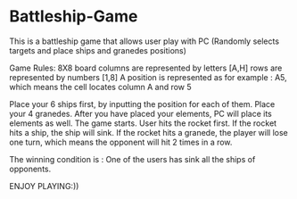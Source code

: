 # Battleship-Game
 
This is a battleship game that allows user play with PC (Randomly selects targets and place ships and granedes positions)

Game Rules:
8X8 board 
columns are represented by letters [A,H]
rows are represented by numbers [1,8]
A position is represented as for example : A5, which means the cell locates column A and row 5

Place your 6 ships first, by inputting the position for each of them.
Place your 4 granedes.
After you have placed your elements, PC will place its elements as well.
The game starts.
User hits the rocket first. 
If the rocket hits a ship, the ship will sink.
If the rocket hits a granede, the player will lose one turn, which means the opponent will hit 2 times in a row.

The winning condition is : 
One of the users has sink all the ships of opponents.

ENJOY PLAYING:))
